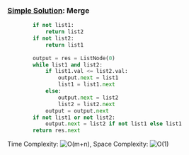 ### [Simple Solution](/LinkedList/MergeTwoSortedLists/basic_sol.py): Merge

```python
        if not list1:
            return list2
        if not list2:
            return list1
        
        output = res = ListNode(0)
        while list1 and list2:
            if list1.val <= list2.val:
                output.next = list1
                list1 = list1.next
            else:
                output.next = list2
                list2 = list2.next
            output = output.next
        if not list1 or not list2:
            output.next = list2 if not list1 else list1
        return res.next
```

Time Complexity: ![O(m+n)](<https://latex.codecogs.com/svg.image?\inline&space;O(m+n)>), Space Complexity: ![O(1)](<https://latex.codecogs.com/svg.image?\inline&space;O(1)>)